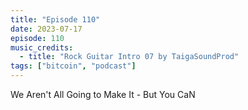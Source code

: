 ```yaml
---
title: "Episode 110"
date: 2023-07-17
episode: 110
music_credits:
  - title: "Rock Guitar Intro 07 by TaigaSoundProd"
tags: ["bitcoin", "podcast"]
---
```


We Aren't All Going to Make It - But You CaN